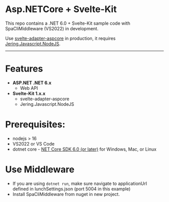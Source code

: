 # Asp.NETCore + Svelte-Kit

This repo contains a .NET 6.0 + Svelte-Kit sample code with SpaCliMiddleware (VS2022) in development.

Use [svelte-adapter-aspcore](https://github.com/kiho/svelte-adapter-aspcore) in production, it requires [Jering.Javascript.NodeJS](https://github.com/JeringTech/Javascript.NodeJS).

---

# Features

- **ASP.NET .NET 6.x**
  - Web API
- **Svelte-Kit 1.x.x**
  - svelte-adapter-aspcore
  - Jering.Javascript.NodeJS

# Prerequisites:
 * nodejs > 16
 * VS2022 or VS Code
 * dotnet core - [NET Core SDK 6.0 (or later)](https://www.microsoft.com/net/download/core) for Windows, Mac, or Linux

# Use Middleware
- If you are using `dotnet run`, make sure navigate to applicationUrl defined in lunchSettings.json (port 5004 in this example)
- Install SpaCliMiddleware from nuget in new project.
